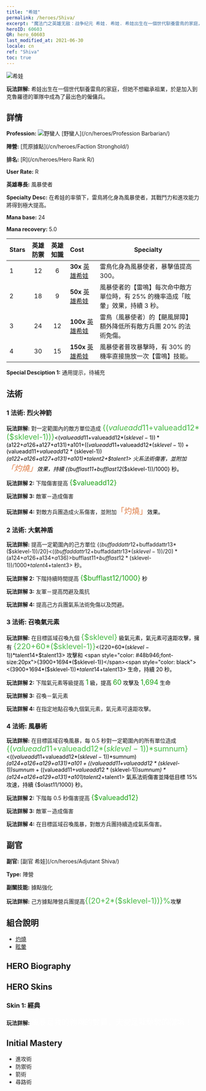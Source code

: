 ```yaml
---
title: "希娃"
permalink: /heroes/Shiva/
excerpt: "魔法门之英雄无敌：战争纪元 希娃. 希娃. 希娃出生在一個世代馴養雷鳥的家庭，但她不想繼承祖業，於是加入到克魯羅德的軍隊中成為了最出色的僱傭兵。"
heroID: 60603
QR: hero_60603
last_modified_at: 2021-06-30
locale: cn
ref: "Shiva"
toc: true
---
```

  ![希娃](/images/h/h_Shiwa.jpg)

 **玩法詳解:** 希娃出生在一個世代馴養雷鳥的家庭，但她不想繼承祖業，於是加入到克魯羅德的軍隊中成為了最出色的僱傭兵。
## 詳情
 **Profession:** ![野蠻人](/images/h/h_prof_7.png)  [野蠻人](/cn/heroes/Profession Barbarian/)

 **陣營:** [荒原據點](/cn/heroes/Faction Stronghold/)

 **排名:** [R](/cn/heroes/Hero Rank R/)

 **User Rate:** R

 **英雄專長:** 風暴使者

 **Specialty Desc:** 在希娃的率領下，雷鳥將化身為風暴使者，其戰鬥力和進攻能力將得到極大提高。

 **Mana base:** 24

 **Mana recovery:** 5.0


  | Stars | 英雄防禦 | 英雄知識 | Cost |     Specialty     |
  |---------|:---------------:|:---------------:|:--|--------------------|
  |    1    | 12 | 6 | **30x** [英雄希娃](/cn/Items/her_376/) | 雷鳥化身為風暴使者，暴擊值提高300。 |
  |    2    | 18 | 9 | **50x** [英雄希娃](/cn/Items/her_376/) | 風暴使者的【雷鳴】每次命中敵方單位時，有 25% 的機率造成「眩暈」效果，持續 3 秒。 |
  |    3    | 24 | 12 | **100x** [英雄希娃](/cn/Items/her_376/) | 雷鳥（風暴使者）的【颶風屏障】額外降低所有敵方兵團 20% 的法術免傷。 |
  |    4    | 30 | 15 | **150x** [英雄希娃](/cn/Items/her_376/) | 風暴使者普攻暴擊時，有 30% 的機率直接施放一次【雷鳴】技能。 |

 **Special Desciption 1:** 通用提示，待補充

## 法術
### 1 法術: 烈火神箭
 **玩法詳解:** 對一定範圍內的敵方單位造成 <span style="color: #48b946;font-size:20px">{($valueadd11+$valueadd12*($sklevel-1))}</span><span style="color: black"><($valueadd11+$valueadd12*($sklevel-1))*($a122+$a126+$a127+$a131)+$a101+(($valueadd11+$valueadd12*($sklevel-1))+($valueadd11+$valueadd12*($sklevel-1))*($a122+$a126+$a127+$a131)+$a101)*$talent2+$talent1> 火系法術傷害，並附加<span style="color: #e07c44;font-size:20px">「灼燒」</span><span style="color: black">效果，持續 {($bufflast11+$bufflast12*($sklevel-1))/1000} 秒。

 **玩法詳解 2:** 下階傷害提高 <span style="color: #1ca216;font-size:18px">{$valueadd12}</span><span style="color: black">

 **玩法詳解 3:** 敵軍－造成傷害

 **玩法詳解 4:** 對敵方兵團造成火系傷害，並附加<span style="color: #e07c44;font-size:20px">「灼燒」</span><span style="color: black">效果。

### 2 法術: 大氣神盾
 **玩法詳解:** 提高一定範圍內的己方單位 {($buffaddattr12+$buffaddattr13*($sklevel-1))/20}<(($buffaddattr12+$buffaddattr13*($sklevel-1))/20)*($a124+$a126+$a134+$a136)>% 閃避，並免疫氣系法術傷害，持續 <span style="color: #48b946;font-size:20px">{($bufflast11+$bufflast12*($sklevel-1))/1000}</span><span style="color: black"><($bufflast11+$bufflast12*($sklevel-1))/1000*$talent4+$talent3> 秒。

 **玩法詳解 2:** 下階持續時間提高 <span style="color: #1ca216;font-size:18px">{$bufflast12/1000}</span><span style="color: black"> 秒

 **玩法詳解 3:** 友軍－提高閃避及風抗

 **玩法詳解 4:** 提高己方兵團氣系法術免傷以及閃避。

### 3 法術: 召喚氣元素
 **玩法詳解:** 在目標區域召喚九個 <span style="color: #48b946;font-size:20px">{$sklevel}</span><span style="color: black"> 級氣元素，氣元素可遠距攻擊，擁有 <span style="color: #48b946;font-size:20px">{220+60*($sklevel-1)}</span><span style="color: black"><(220+60*($sklevel-1))*$talent14+$talent13> 攻擊和 <span style="color: #48b946;font-size:20px">{3900+1694*($sklevel-1)}</span><span style="color: black"><(3900+1694*($sklevel-1))*$talent14+$talent13> 生命，持續 20 秒。

 **玩法詳解 2:** 下階氣元素等級提高 <span style="color: #1ca216;font-size:18px">1</span><span style="color: black"> 級，提高 <span style="color: #1ca216;font-size:18px">60</span><span style="color: black"> 攻擊及 <span style="color: #1ca216;font-size:18px">1,694</span><span style="color: black"> 生命

 **玩法詳解 3:** 召喚－氣元素

 **玩法詳解 4:** 在指定地點召喚九個氣元素，氣元素可遠距攻擊。

### 4 法術: 風暴術
 **玩法詳解:** 在目標區域召喚風暴，每 0.5 秒對一定範圍內的所有單位造成 <span style="color: #48b946;font-size:20px">{($valueadd11+$valueadd12*($sklevel-1))*$sumnum}</span><span style="color: black"><(($valueadd11+$valueadd12*($sklevel-1))*$sumnum)*($a124+$a126+$a129+$a131)+$a101+(($valueadd11+$valueadd12*($sklevel-1))*$sumnum+(($valueadd11+$valueadd12*($sklevel-1))*$sumnum)*($a124+$a126+$a129+$a131)+$a101)*$talent2+$talent1> 氣系法術傷害並降低目標 15% 攻速，持續 {$olast11/1000} 秒。

 **玩法詳解 2:** 下階每 0.5 秒傷害提高 <span style="color: #1ca216;font-size:18px">{$valueadd12}</span><span style="color: black">

 **玩法詳解 3:** 敵軍－造成傷害

 **玩法詳解 4:** 在目標區域召喚風暴，對敵方兵團持續造成氣系傷害。


## 副官

 **副官:**  [副官 希娃](/cn/heroes/Adjutant Shiva/) 

 **Type:**  陣營 

 **副關技能:**  據點強化 

 **玩法詳解:** 己方據點陣營兵團提高<span style="color: #48b946;font-size:20px">{(20+2*($sklevel-1))}%</span><span style="color: black">攻擊

## 組合說明

* [灼燒](/cn/combination/灼燒/) 
* [眩暈](/cn/combination/眩暈/) 

## HERO Biography

## HERO Skins
### Skin 1: **經典**

 **玩法詳解:** <span style="color: #ffffff;font-size:20px">風暴是我的翱翔的雙翼，天空是我馳騁的獵場！</span>



## Initial Mastery
   - 進攻術
   - 防禦術
   - 箭術
   - 尋路術
